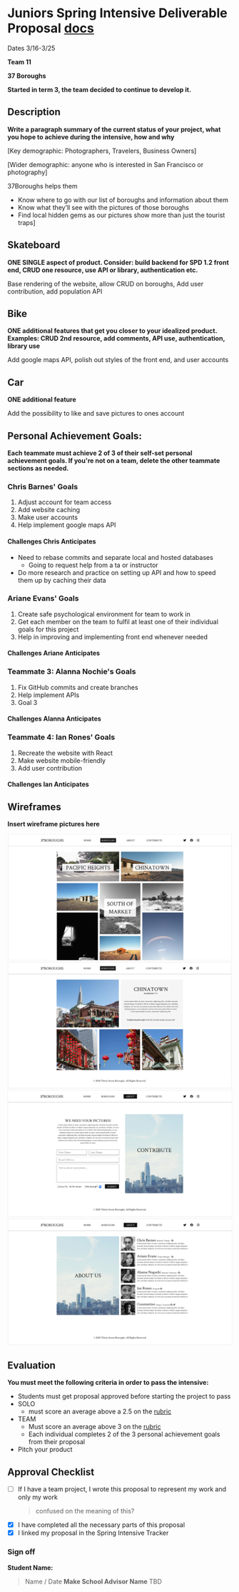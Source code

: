 # Juniors Spring Intensive Deliverable Proposal [docs](https://docs.google.com/document/d/1HZw3gGhZRKYyghfaVIGJmSZxTE3iCgXHKlNHbU3Fk1c/edit)

Dates 3/16-3/25

**Team 11** 


**37 Boroughs** 


**Started in term 3, the team decided to continue to develop it.**


## Description

**Write a paragraph summary of the current status of your project, what you hope to achieve during the intensive, how and why**

[Key demographic: Photographers, Travelers, Business Owners]

[Wider demographic: anyone who is interested in San Francisco or photography]

37Boroughs helps them
- Know where to go with our list of boroughs and information about them
- Know what they’ll see with the pictures of those boroughs
- Find local hidden gems as our pictures show more than just the tourist traps]


## Skateboard

**ONE SINGLE aspect of product. Consider: build backend for SPD 1.2 front end, CRUD one resource, use API or library, authentication etc.**

Base rendering of the website, allow CRUD on boroughs, Add user contribution, add population API


## Bike
**ONE additional features that get you closer to your idealized product. Examples: CRUD 2nd resource, add comments, API use, authentication, library use** 

Add google maps API, polish out styles of the front end, and user accounts


## Car
**ONE additional feature** 

Add the possibility to like and save pictures to ones account


## Personal Achievement Goals:

**Each teammate must achieve 2 of 3 of their self-set personal achievement goals. If you're not on a team, delete the other teammate sections as needed.**


### Chris Barnes' Goals

1. Adjust account for team access
2. Add website caching
3. Make user accounts
4. Help implement google maps API

#### Challenges Chris Anticipates
- Need to rebase commits and separate local and hosted databases
    - Going to request help from a ta or instructor
- Do more research and practice on setting up API and how to speed them up by caching their data


### Ariane Evans' Goals

1. Create safe psychological environment for team to work in
2. Get each member on the team to fulfil at least one of their individual goals for this project
3. Help in improving and implementing front end whenever needed

#### Challenges Ariane Anticipates


### Teammate 3: Alanna Nochie's Goals

1. Fix GitHub commits and create branches
1. Help implement APIs
1. Goal 3

#### Challenges Alanna Anticipates



### Teammate 4: Ian Rones' Goals

1. Recreate the website with React
2. Make website mobile-friendly
3. Add user contribution


#### Challenges Ian Anticipates


## Wireframes

**Insert wireframe pictures here**

![wireframe_landing](static/images/wireframes/landing.png)
![wireframe_detail](static/images/wireframes/detail.png)
![wireframe_contribute](static/images/wireframes/contribute.png)
![wireframe_creators](static/images/wireframes/creators.png)


## Evaluation

**You must meet the following criteria in order to pass the intensive:**

- Students must get proposal approved before starting the project to pass
- SOLO 
    - must score an average above a 2.5 on the [rubric]
- TEAM 
    - Must score an average above 3 on the [rubric]
    - Each individual completes 2 of the 3 personal achievement goals from their proposal
- Pitch your product

[rubric]:https://docs.google.com/document/d/1IOQDmohLBEBT-hyr-2vgw1mbZUNsq3fHxVfH0oRmVt0/edit


## Approval Checklist
- [ ] If I have a team project, I wrote this proposal to represent my work and only my work
    > confused on the meaning of this?
- [x] I have completed all the necessary parts of this proposal
- [x] I linked my proposal in the Spring Intensive Tracker

### Sign off

**Student Name:**                
> Name / Date
**Make School Advisor Name**
> TBD